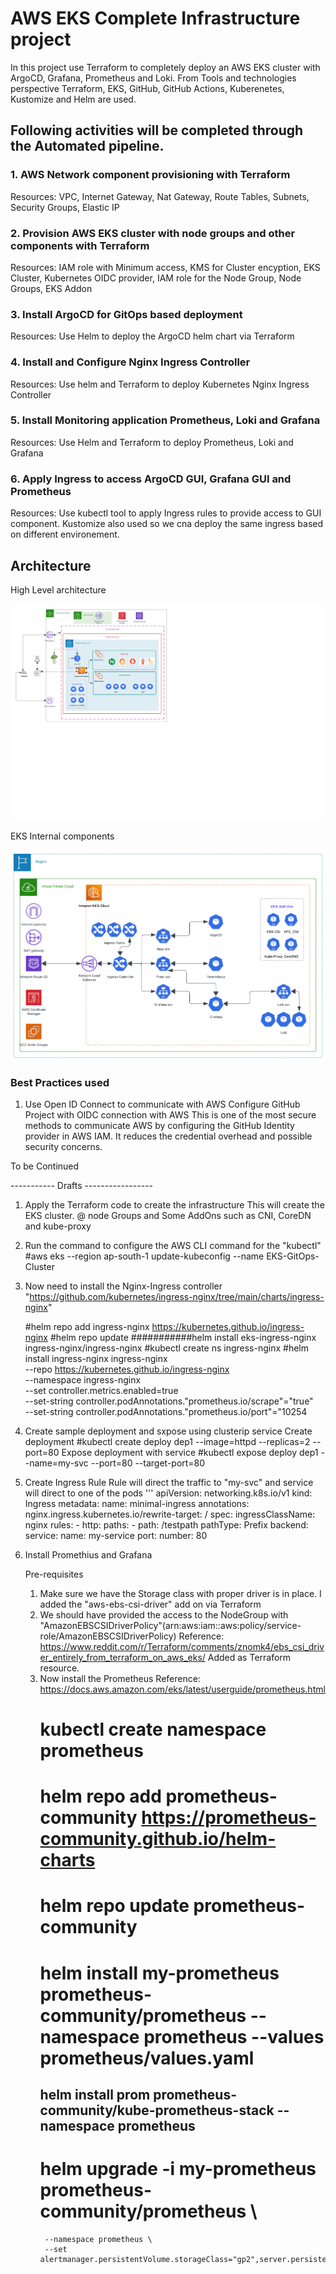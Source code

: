 
# AWS EKS Complete Infrastructure project

In this project use Terraform to completely deploy an AWS EKS cluster with ArgoCD, Grafana, Prometheus and Loki. From Tools and technologies perspective Terraform, EKS, GitHub, GitHub Actions, Kuberenetes, Kustomize and Helm are used.

## Following activities will be completed through the Automated pipeline.

### 1. AWS Network component provisioning with Terraform
Resources: VPC, Internet Gateway, Nat Gateway, Route Tables, Subnets, Security Groups, Elastic IP
### 2. Provision AWS EKS cluster with node groups and other components with Terraform
Resources: IAM role with Minimum access, KMS for Cluster encyption, EKS Cluster, Kubernetes OIDC provider, IAM role for the Node Group, Node Groups, EKS Addon
### 3. Install ArgoCD for GitOps based deployment 
Resources: Use Helm to deploy the ArgoCD helm chart via Terraform
### 4. Install and Configure Nginx Ingress Controller
Resources: Use helm and Terraform to deploy Kubernetes Nginx Ingress Controller
### 5. Install Monitoring application Prometheus, Loki and Grafana
Resources: Use Helm and Terraform to deploy Prometheus, Loki and Grafana
### 6. Apply Ingress to access ArgoCD GUI, Grafana GUI and Prometheus
Resources: Use kubectl tool to apply Ingress rules to provide access to GUI component. Kustomize also used so we cna deploy the same ingress based on different environement.


## Architecture

High Level architecture

![High Level architecture](Images/K8S_High_Level.png)

EKS Internal components

![EKS Internal components](Images/K8S_EKS_Internal.png)

### Best Practices used

1. Use Open ID Connect to communicate with AWS
    Configure GitHub Project with OIDC connection with AWS  This is one of the most secure methods to communicate AWS by configuring the GitHub Identity provider in AWS IAM. It reduces the credential overhead and possible security concerns.

To be Continued




----------- Drafts -----------------
1. Apply the Terraform code to create the infrastructure
    This will create the EKS cluster. @ node Groups and Some AddOns such as CNI, CoreDN and kube-proxy

2. Run the command to configure the AWS CLI command for the "kubectl"
    #aws eks --region ap-south-1 update-kubeconfig --name EKS-GitOps-Cluster

3. Now need to install the Nginx-Ingress controller
    "https://github.com/kubernetes/ingress-nginx/tree/main/charts/ingress-nginx"

    #helm repo add ingress-nginx https://kubernetes.github.io/ingress-nginx
    #helm repo update
    ###########helm install eks-ingress-nginx ingress-nginx/ingress-nginx
    #kubectl create ns ingress-nginx
    #helm install ingress-nginx ingress-nginx \
        --repo https://kubernetes.github.io/ingress-nginx \
        --namespace ingress-nginx \
        --set controller.metrics.enabled=true \
        --set-string controller.podAnnotations."prometheus\.io/scrape"="true" \
        --set-string controller.podAnnotations."prometheus\.io/port"="10254

4. Create sample deployment and sxpose using clusterip service
    Create deployment
    #kubectl create deploy dep1 --image=httpd --replicas=2 --port=80
    Expose deployment with service
    #kubectl expose deploy dep1 --name=my-svc --port=80 --target-port=80

5. Create Ingress Rule
    Rule will direct the traffic to "my-svc" and service will direct to one of the pods
    '''
        apiVersion: networking.k8s.io/v1
        kind: Ingress
        metadata:
        name: minimal-ingress
        annotations:
            nginx.ingress.kubernetes.io/rewrite-target: /
        spec:
        ingressClassName: nginx
        rules:
        - http:
            paths:
            - path: /testpath
                pathType: Prefix
                backend:
                service:
                    name: my-service
                    port:
                    number: 80

6. Install Promethius and Grafana

    Pre-requisites
    1. Make sure we have the Storage class with proper driver is in place.
        I added the "aws-ebs-csi-driver" add on via Terraform 
    2. We should have provided the access to the NodeGroup with "AmazonEBSCSIDriverPolicy"(arn:aws:iam::aws:policy/service-role/AmazonEBSCSIDriverPolicy)
        Reference: https://www.reddit.com/r/Terraform/comments/znomk4/ebs_csi_driver_entirely_from_terraform_on_aws_eks/
        Added as Terraform resource.
    3. Now install the Prometheus
        Reference: https://docs.aws.amazon.com/eks/latest/userguide/prometheus.html
        # kubectl create namespace prometheus
        # helm repo add prometheus-community https://prometheus-community.github.io/helm-charts
        # helm repo update prometheus-community
        # helm install my-prometheus prometheus-community/prometheus --namespace prometheus --values prometheus/values.yaml
        ## helm install prom prometheus-community/kube-prometheus-stack --namespace prometheus
        # helm upgrade -i my-prometheus prometheus-community/prometheus \
            --namespace prometheus \
            --set alertmanager.persistentVolume.storageClass="gp2",server.persistentVolume.storageClass="gp2"